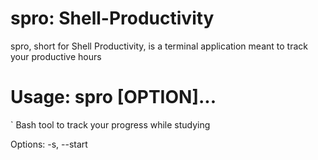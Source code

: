 # spro: Shell-Productivity
spro, short for Shell Productivity, is a terminal application meant to track your productive hours

# Usage: spro [OPTION]...
`
Bash tool to track your progress while studying

Options:
  -s, --start <TITLE>    starts the timer and sets the session title as TITLE
  -e, --end              stops the timer
  -t, --table            prints the progress table for the day
  -b, --balance <DAY>    prints the total progress of a given day (format: 11Jan2022)
`
